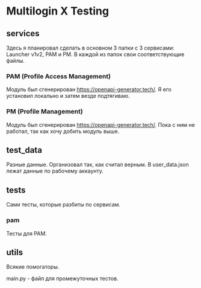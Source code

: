 # Multilogin X Testing


## services
Здесь я планировал сделать в основном 3 папки с 3 сервисами: Launcher v1v2, PAM и PM. В каждой из папок свои соответствующие файлы.

### PAM (Profile Access Management)
Модуль был сгенерирован https://openapi-generator.tech/. Я его установил локально и затем везде подтягиваю. 

### PM (Profile Management)
Модуль был сгенерирован https://openapi-generator.tech/. Пока с ним не работал, так как хочу добить модуль выше.

## test_data
Разные данные. Организовал так, как считал верным. В user_data.json лежат данные по рабочему аккаунту.

## tests
Сами тесты, которые разбиты по сервисам.

### pam
Тесты для PAM.

## utils
Всякие помогаторы.

main.py - файл для промежуточных тестов.

